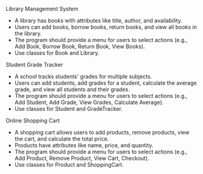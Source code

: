 Library Management System

- A library has books with attributes like title, author, and availability. 
- Users can add books, borrow books, return books, and view all books in the library. 
- The program should provide a menu for users to select actions (e.g., Add Book, Borrow Book, Return Book, View Books). 
- Use classes for Book and Library. 

Student Grade Tracker

- A school tracks students' grades for multiple subjects. 
- Users can add students, add grades for a student, calculate the average grade, and view all students and their grades. 
- The program should provide a menu for users to select actions (e.g., Add Student, Add Grade, View Grades, Calculate Average). 
- Use classes for Student and GradeTracker. 


Online Shopping Cart 

- A shopping cart allows users to add products, remove products, view the cart, and calculate the total price. 
- Products have attributes like name, price, and quantity. 
- The program should provide a menu for users to select actions (e.g., Add Product, Remove Product, View Cart, Checkout). 
- Use classes for Product and ShoppingCart. 

